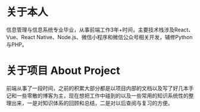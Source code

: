 # 关于本人

信息管理与信息系统专业毕业，从事前端工作3年+时间，主要技术栈涉及React、Vue、React Native、Node.js、微信小程序和微信公众号相关开发，辅修Python与PHP。

# 关于项目 About Project

前端从事了一段时间，之前的积累大部分都是以项目内部的文档以及写了好几本手记和一些零散的博客为主，现在想把工作中碰到的以及一些常用的知识系统性的整理出来，一是对知识体系的回顾和总结，二是对以后查阅与复习的方便。











